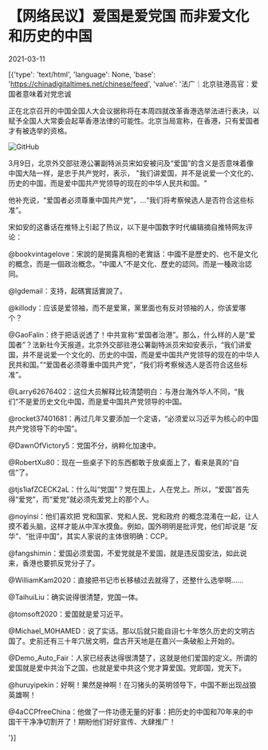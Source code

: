 # 【网络民议】爱国是爱党国 而非爱文化和历史的中国

2021-03-11

[{'type': 'text/html', 'language': None, 'base': 'https://chinadigitaltimes.net/chinese/feed', 'value': '法广｜北京驻港高官：爱国者意味着对党忠诚



正在北京召开的中国全国人大会议据称将在本周四就改革香港选举法进行表决，以赋予全国人大常委会起草香港法律的可能性。北京当局宣称，在香港，只有爱国者才有被选举的资格。



![GitHub](https://chinadigitaltimes.net/chinese/files/2021/03/image-1615450325521.png)

3月9日，北京外交部驻港公署副特派员宋如安被问及“爱国”的含义是否意味着像中国大陆一样，是忠于共产党时，表示， &quot;我们讲爱国，并不是说爱一个文化的、历史的中国，而是爱中国共产党领导的现在的中华人民共和国。&quot;

他补充说，“爱国者必须尊重中国共产党”，…“我们将考察候选人是否符合这些标准”。

宋如安的这番话在推特上引起了热议，以下是中国数字时代编辑摘自推特网友评论：



@bookvintagelove：宋說的是揭露真相的老實話：中國不是歷史的、也不是文化的概念，而是一個政治概念。“中國人”不是文化、歷史的認同。而是一種政治認同。

@lgdemail：支持，起碼實話實說了。

@killody：应该是爱领袖，而不是爱黨，黨里面也有反对领袖的人，你该爱哪个？

@GaoFalin：终于把话说透了！中共宣称“爱国者治港”。那么，什么样的人是“爱国者”？法新社今天报道，北京外交部驻港公署副特派员宋如安表示，“我们讲爱国，并不是说爱一个文化的、历史的中国，而是爱中国共产党领导的现在的中华人民共和国。”“爱国者必须尊重中国共产党”，“我们将考察候选人是否符合这些标准”。

@Larry62676402：这位大员解释比较清楚明白：与港台海外华人不同，“我们”不是爱历史文化中国，而是爱中国共产党领导的中国。

@rocket37401681：再过几年又要添加一个定语，“必须爱以习近平为核心的中国共产党领导下的中国”。

@DawnOfVictory5：党国不分，纳粹化加速中。

@RobertXu80：现在一些桌子下的东西都敢于放桌面上了，看来是真的“自信”了。

@tjs1iafZCECK2aL：什么叫“党国”？党在国上，人在党上。所以，“爱国”首先得“爱党”，而“爱党”就必须先爱党上的那个人。

@noyinsi：他们喜欢把 党和国家、党和人民、党和政府 的概念混淆在一起，让人摸不着头脑，这样才能从中浑水摸鱼。例如，国外明明是批评党，他们却说是 “反华”、“批评中国”，其实人家说的主体很明确：CCP。

@fangshimin：爱国必须爱国，不爱党就是不爱国，就是违反国安法，如此说来，香港也要抓反党分子了。

@WilliamKam2020：直接把书记市长移植过去就得了，还整什么选举啊……

@TaihuiLiu：确实说得很清楚，党国一体。

@tomsoft2020：爱国就是爱习近平。

@Michael_M0HAMED：说了实话。那以后就只能自诩七十年悠久历史的文明古国了。史前还有三十年穴居文明，盘古开天地是在嘉兴一条破船上开始的。

@Demo_Auto_Fair：人家已经表达得很清楚了，这就是他们爱国的定义。所谓的爱国就是爱中共治下之国，也就是爱中共这个党才算爱国。党即国，党天下。

@huruyipekin：好啊！果然是神啊！在习猪头的英明领导下，中国不断出现战狼英雄啊！

@4aCCPfreeChina：他做了一件功德无量的好事：把历史的中国和70年来的中国干干净净切割开了！期盼他们好好宣传、大肆推广！

'}]